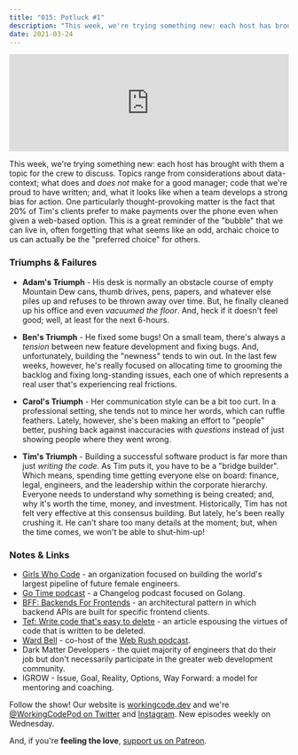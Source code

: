 ```yaml
---
title: "015: Potluck #1"
description: "This week, we're trying something new: each host has brought with them a topic for the crew to discuss."
date: 2021-03-24
---
```


<iframe allow="autoplay *; encrypted-media *; fullscreen *" frameborder="0" height="175" style="width:100%;max-width:900px;overflow:hidden;background:transparent;" sandbox="allow-forms allow-popups allow-same-origin allow-scripts allow-storage-access-by-user-activation allow-top-navigation-by-user-activation" src="https://embed.podcasts.apple.com/us/podcast/015-potluck-1/id1544142288?i=1000514205704"></iframe>

This week, we're trying something new: each host has brought with them a topic for the crew to discuss. Topics range from considerations about data-context; what does and _does not_ make for a good manager; code that we're proud to have written; and, what it looks like when a team develops a strong bias for action. One particularly thought-provoking matter is the fact that 20% of Tim's clients prefer to make payments over the phone even when given a web-based option. This is a great reminder of the "bubble" that we can live in, often forgetting that what seems like an odd, archaic choice to us can actually be the "preferred choice" for others.

### Triumphs &amp; Failures

- **Adam's Triumph** - His desk is normally an obstacle course of empty Mountain Dew cans, thumb drives, pens, papers, and whatever else piles up and refuses to be thrown away over time. But, he finally cleaned up his office and even _vacuumed the floor_. And, heck if it doesn't feel good; well, at least for the next 6-hours.

- **Ben's Triumph** - He fixed some bugs! On a small team, there's always a _tension_ between new feature development and fixing bugs. And, unfortunately, building the "newness" tends to win out. In the last few weeks, however, he's really focused on allocating time to grooming the backlog and fixing long-standing issues, each one of which represents a real user that's experiencing real frictions.

- **Carol's Triumph** - Her communication style can be a bit too curt. In a professional setting, she tends not to mince her words, which can ruffle feathers. Lately, however, she's been making an effort to "people" better, pushing back against inaccuracies with _questions_ instead of just showing people where they went wrong.

- **Tim's Triumph** - Building a successful software product is far more than just _writing the code_. As Tim puts it, you have to be a "bridge builder". Which means, spending time getting everyone else on board: finance, legal, engineers, and the leadership within the corporate hierarchy. Everyone needs to understand why something is being created; and, why it's worth the time, money, and investment. Historically, Tim has not felt very effective at this consensus building. But lately, he's been really crushing it. He can't share too many details at the moment; but, when the time comes, we won't be able to shut-him-up!

### Notes &amp; Links

- [Girls Who Code](https://girlswhocode.com/) - an organization focused on building the world's largest pipeline of future female engineers.
- [Go Time podcast](https://changelog.com/gotime) - a Changelog podcast focused on Golang.
- [BFF: Backends For Frontends](https://samnewman.io/patterns/architectural/bff/) - an architectural pattern in which backend APIs are built for specific frontend clients.
- [Tef: Write code that's easy to delete](https://programmingisterrible.com/post/139222674273/how-to-write-disposable-code-in-large-systems) - an article espousing the virtues of code that is written to be deleted.
- [Ward Bell](https://wardbell.me/) - co-host of the [Web Rush podcast](https://webrush.io/).
- Dark Matter Developers - the quiet majority of engineers that do their job but don't necessarily participate in the greater web development community.
- IGROW - Issue, Goal, Reality, Options, Way Forward: a model for mentoring and coaching.

Follow the show! Our website is [workingcode.dev][working-code] and we're [@WorkingCodePod on Twitter][working-code-twitter] and [Instagram][working-code-instagram]. New episodes weekly on Wednesday.

And, if you're **feeling the love**, [support us on Patreon][working-code-patreon].

[working-code]: https://workingcode.dev/
[working-code-instagram]: https://www.instagram.com/workingcodepod/
[working-code-patreon]: https://www.patreon.com/workingcodepod
[working-code-twitter]: https://twitter.com/WorkingCodePod
